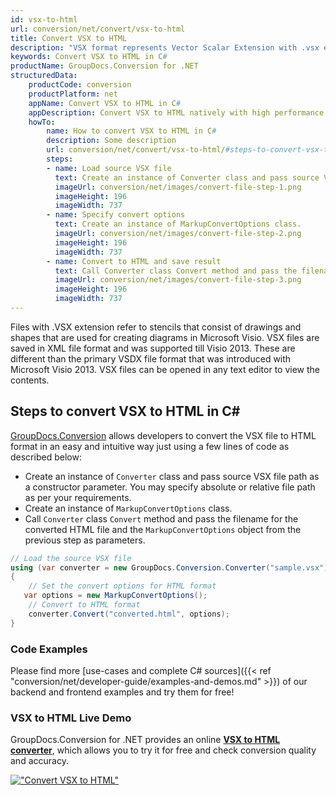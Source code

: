 ```yaml
---
id: vsx-to-html
url: conversion/net/convert/vsx-to-html
title: Convert VSX to HTML
description: "VSX format represents Vector Scalar Extension with .vsx extension. Learn how to convert VSX to HTML file programmatically in C# language using GroupDocs.Conversion for .NET library."
keywords: Convert VSX to HTML in C#
productName: GroupDocs.Conversion for .NET
structuredData:
    productCode: conversion
    productPlatform: net
    appName: Convert VSX to HTML in C#
    appDescription: Convert VSX to HTML natively with high performance using C# language and server side GroupDocs.Conversion for .NET APIs, without the use of any software like Microsoft or Open Office.
    howTo:
        name: How to convert VSX to HTML in C# 
        description: Some description
        url: conversion/net/convert/vsx-to-html/#steps-to-convert-vsx-to-html-in-c
        steps:
        - name: Load source VSX file 
          text: Create an instance of Converter class and pass source VSX file path as a constructor parameter. You may specify absolute or relative file path as per your requirements. 
          imageUrl: conversion/net/images/convert-file-step-1.png
          imageHeight: 196
          imageWidth: 737
        - name: Specify convert options 
          text: Create an instance of MarkupConvertOptions class.
          imageUrl: conversion/net/images/convert-file-step-2.png
          imageHeight: 196
          imageWidth: 737
        - name: Convert to HTML and save result 
          text: Call Converter class Convert method and pass the filename for the converted HTML file and the MarkupConvertOptions object from the previous step as parameters.
          imageUrl: conversion/net/images/convert-file-step-3.png
          imageHeight: 196
          imageWidth: 737
---
```


Files with .VSX extension refer to stencils that consist of drawings and shapes that are used for creating diagrams in Microsoft Visio. VSX files are saved in XML file format and was supported till Visio 2013. These are different than the primary VSDX file format that was introduced with Microsoft Visio 2013. VSX files can be opened in any text editor to view the contents.

## Steps to convert VSX to HTML in C#

[GroupDocs.Conversion](https://products.groupdocs.com/conversion/net) allows developers to convert the VSX file to HTML format in an easy and intuitive way just using a few lines of code as described below:

* Create an instance of `Converter` class and pass source VSX file path as a constructor parameter. You may specify absolute or relative file path as per your requirements. 
* Create an instance of `MarkupConvertOptions` class.
* Call `Converter` class `Convert` method and pass the filename for the converted HTML file and the `MarkupConvertOptions` object from the previous step as parameters.

```csharp
// Load the source VSX file
using (var converter = new GroupDocs.Conversion.Converter("sample.vsx"))
{
    // Set the convert options for HTML format
   var options = new MarkupConvertOptions();
    // Convert to HTML format
    converter.Convert("converted.html", options);
}
```

### Code Examples

Please find more [use-cases and complete C# sources]({{< ref "conversion/net/developer-guide/examples-and-demos.md" >}}) of our backend and frontend examples and try them for free!

### VSX to HTML Live Demo

GroupDocs.Conversion for .NET provides an online [**VSX to HTML converter**](https://products.groupdocs.app/conversion/vsx-to-html), which allows you to try it for free and check conversion quality and accuracy.

[!["Convert VSX to HTML"](conversion/net/images/convert-to-html/convert-vsx-to-html.png)](https://products.groupdocs.app/conversion/vsx-to-html)